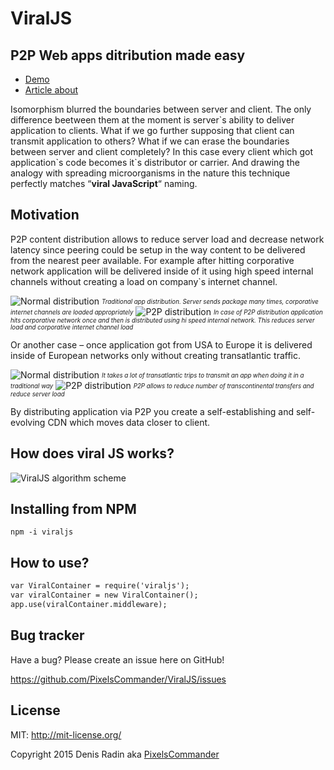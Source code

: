 ViralJS
=======

P2P Web apps ditribution made easy
----------------------------------

- [Demo](http://pixelscommander.com:3000)
- [Article about](http://pixelscommander.com/en/interactive-revolution/what-is-beyond-isomorphic/)

Isomorphism blurred the boundaries between server and client. The only difference beetween them at the moment is server\`s ability to deliver application to clients. What if we go further supposing that client can transmit application to others? What if we can erase the boundaries between server and client completely? In this case every client which got application\`s code becomes it`s distributor or carrier. And drawing the analogy with spreading microorganisms in the nature this technique perfectly matches “**viral JavaScript**“ naming.

Motivation
----------
P2P content distribution allows to reduce server load and decrease network latency since peering could be setup in the way content to be delivered from the nearest peer available. For example after hitting corporative network application will be delivered inside of it using high speed internal channels without creating a load on company`s internet channel.

![Normal distribution](https://github.com/PixelsCommander/ViralJS/blob/master/figures/normal_m.png?raw=true)
<sub><sup>_Traditional app distribution. Server sends package many times, corporative internet channels are loaded appropriately_</sup></sub>
![P2P distribution](https://github.com/PixelsCommander/ViralJS/blob/master/figures/p2p_m.png?raw=true)
<sub><sup>_In case of P2P distribution application hits corporative network once and then is distributed using hi speed internal network. This reduces server load and corporative internet channel load_</sup></sub>

Or another case – once application got from USA to Europe it is delivered inside of European networks only without creating transatlantic traffic.

![Normal distribution](https://github.com/PixelsCommander/ViralJS/blob/master/figures/normal_world_m.png?raw=true)
<sub><sup>_It takes a lot of transatlantic trips to transmit an app when doing it in a traditional way_</sup></sub>
![P2P distribution](https://github.com/PixelsCommander/ViralJS/blob/master/figures/p2p_world_m.png?raw=true)
<sub><sup>_P2P allows to reduce number of transcontinental transfers and reduce server load_</sup></sub>

By distributing application via P2P you create a self-establishing and self-evolving CDN which moves data closer to client.

How does viral JS works?
------------------------
![ViralJS algorithm scheme](https://github.com/PixelsCommander/ViralJS/blob/master/figures/viraljs-scheme.png?raw=true)

Installing from NPM
---
`npm -i viraljs`

How to use?
-----------

```html
var ViralContainer = require('viraljs');
var viralContainer = new ViralContainer();
app.use(viralContainer.middleware);
```

Bug tracker
-----------

Have a bug? Please create an issue here on GitHub!

https://github.com/PixelsCommander/ViralJS/issues

License
-------
MIT: http://mit-license.org/

Copyright 2015 Denis Radin aka [PixelsCommander](http://pixelscommander.com)